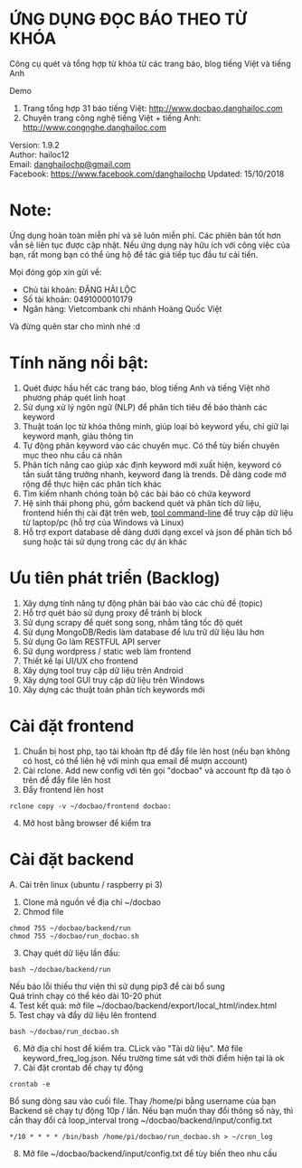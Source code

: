 # ỨNG DỤNG ĐỌC BÁO THEO TỪ KHÓA
Công cụ quét và tổng hợp từ khóa từ các trang báo, blog tiếng Việt và tiếng Anh 

Demo
1. Trang tổng hợp 31 báo tiếng Việt: http://www.docbao.danghailoc.com
2. Chuyên trang công nghệ tiếng Việt + tiếng Anh: http://www.congnghe.danghailoc.com


Version: 1.9.2  
Author: hailoc12  
Email: danghailochp@gmail.com  
Facebook: https://www.facebook.com/danghailochp
Updated: 15/10/2018  

# Note:
Ứng dụng hoàn toàn miễn phí và sẽ luôn miễn phí. Các phiên bản tốt hơn vẫn sẽ liên tục được cập nhật. Nếu ứng dụng này hữu ích với công việc của bạn, rất mong bạn có thể ủng hộ để tác giả tiếp tục đầu tư cải tiến.

Mọi đóng góp xin gửi về:
- Chủ tài khoản: ĐẶNG HẢI LỘC
- Số tài khoản: 0491000010179
- Ngân hàng: Vietcombank chi nhánh Hoàng Quốc Việt 

Và đừng quên star cho mình nhé :d

# Tính năng nổi bật:
1. Quét được hầu hết các trang báo, blog tiếng Anh và tiếng Việt nhờ phương pháp quét linh hoạt
2. Sử dụng xử lý ngôn ngữ (NLP) để phân tích tiêu đề báo thành các keyword
3. Thuật toán lọc từ khóa thông minh, giúp loại bỏ keyword yếu, chỉ giữ lại keyword mạnh, giàu thông tin
4. Tự động phân keyword vào các chuyên mục. Có thể tùy biến chuyên mục theo nhu cầu cá nhân
5. Phân tích nâng cao giúp xác định keyword mới xuất hiện, keyword có tần suất tăng trưởng nhanh, keyword đang là trends. Dễ dàng code mở rộng để thực hiện các phân tích khác
6. Tìm kiếm nhanh chóng toàn bộ các bài báo có chứa keyword
7. Hệ sinh thái phong phú, gồm backend quét và phân tích dữ liệu, frontend hiển thị cài đặt trên web, [tool command-line](https://github.com/hailoc12/docbao-research-cli) để truy cập dữ liệu từ laptop/pc (hỗ trợ của Windows và Linux) 
8. Hỗ trợ export database dễ dàng dưới dạng excel và json để phân tích bổ sung hoặc tái sử dụng trong các dự án khác

# Ưu tiên phát triển (Backlog)
1. Xây dựng tính năng tự động phân bài báo vào các chủ đề (topic)
2. Hỗ trợ quét báo sử dụng proxy để tránh bị block
3. Sử dụng scrapy để quét song song, nhằm tăng tốc độ quét
4. Sử dụng MongoDB/Redis làm database để lưu trữ dữ liệu lâu hơn
5. Sử dụng Go làm RESTFUL API server
6. Sử dụng wordpress / static web làm frontend
7. Thiết kế lại UI/UX cho frontend
8. Xây dựng tool truy cập dữ liệu trên Android
9. Xây dựng tool GUI truy cập dữ liệu trên Windows
10. Xây dựng các thuật toán phân tích keywords mới

# Cài đặt frontend
1. Chuẩn bị host php, tạo tài khoản ftp để đẩy file lên host (nếu bạn không có host, có thể liên hệ với mình qua email để mượn account)
2. Cài rclone. Add new config với tên gọi "docbao" và account ftp đã tạo ỏ trên để đẩy file lên host
3. Đẩy frontend lên host
~~~~
rclone copy -v ~/docbao/frontend docbao:
~~~~
4. Mở host bằng browser để kiểm tra

# Cài đặt backend
A. Cài trên linux (ubuntu / raspberry pi 3)
1. Clone mã nguồn về địa chỉ ~/docbao
2. Chmod file
~~~~
chmod 755 ~/docbao/backend/run
chmod 755 ~/docbao/run_docbao.sh
~~~~
3. Chạy quét dữ liệu lần đầu: 
~~~~
bash ~/docbao/backend/run
~~~~
Nếu báo lỗi thiếu thư viện thì sử dụng pip3 để cài bổ sung  
Quá trình chạy có thể kéo dài 10-20 phút  
4. Test kết quả: mở file ~/docbao/backend/export/local_html/index.html  
5. Test chạy và đẩy dữ liệu lên frontend  
~~~~
bash ~/docbao/run_docbao.sh
~~~~
6. Mở địa chỉ host để kiểm tra. CLick vào "Tải dữ liệu". Mở file keyword_freq_log.json. Nếu trường time sát với thời điểm hiện tại là ok
7. Cài đặt crontab để chạy tự động
~~~~
crontab -e
~~~~
Bổ sung dòng sau vào cuối file. Thay /home/pi bằng username của bạn
Backend sẽ chạy tự động 10p / lần. Nếu bạn muốn thay đổi thông số này, thì cần thay đổi cả loop_interval trong ~/docbao/backend/input/config.txt
~~~~
*/10 * * * * /bin/bash /home/pi/docbao/run_docbao.sh > ~/cron_log
~~~~
8. Mở file ~/docbao/backend/input/config.txt để tùy biến theo nhu cầu



